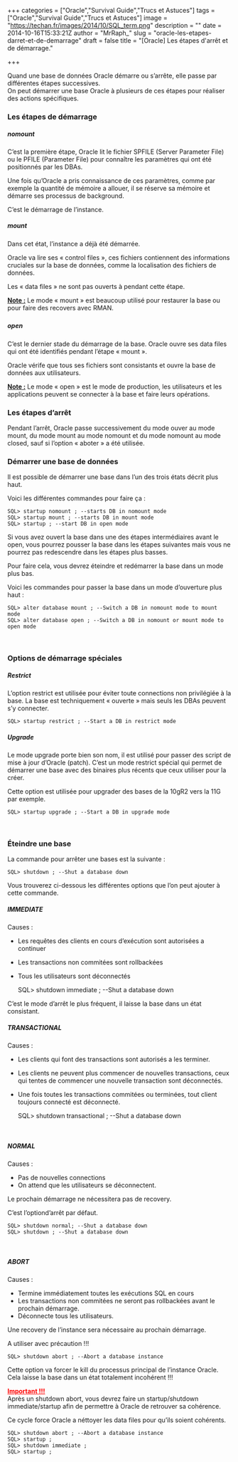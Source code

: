 +++
categories = ["Oracle","Survival Guide","Trucs et Astuces"]
tags = ["Oracle","Survival Guide","Trucs et Astuces"]
image = "https://techan.fr/images/2014/10/SQL_term.png"
description = ""
date = 2014-10-16T15:33:21Z
author = "MrRaph_"
slug = "oracle-les-etapes-darret-et-de-demarrage"
draft = false
title = "[Oracle] Les étapes d'arrêt et de démarrage."

+++


Quand une base de données Oracle démarre ou s’arrête, elle passe par différentes étapes successives.  
 On peut démarrer une base Oracle à plusieurs de ces étapes pour réaliser des actions spécifiques.

### Les étapes de démarrage

##### nomount

C’est la première étape, Oracle lit le fichier SPFILE (Server Parameter File) ou le PFILE (Parameter File) pour connaître les paramètres qui ont été positionnés par les DBAs.

Une fois qu’Oracle a pris connaissance de ces paramètres, comme par exemple la quantité de mémoire a allouer, il se réserve sa mémoire et démarre ses processus de background.

C’est le démarrage de l’instance.

##### mount

Dans cet état, l’instance a déjà été démarrée.

Oracle va lire ses « control files », ces fichiers contiennent des informations cruciales sur la base de données, comme la localisation des fichiers de données.

Les « data files » ne sont pas ouverts à pendant cette étape.

<span style="text-decoration: underline;">**Note :**</span> Le mode « mount » est beaucoup utilisé pour restaurer la base ou pour faire des recovers avec RMAN.

#####

##### open

C’est le dernier stade du démarrage de la base. Oracle ouvre ses data files qui ont été identifiés pendant l’étape « mount ».

Oracle vérife que tous ses fichiers sont consistants et ouvre la base de données aux utilisateurs.

<span style="text-decoration: underline;">**Note :**</span> Le mode « open » est le mode de production, les utilisateurs et les applications peuvent se connecter à la base et faire leurs opérations.

### Les étapes d’arrêt

Pendant l’arrêt, Oracle passe successivement du mode ouver au mode mount, du mode mount au mode nomount et du mode nomount au mode closed, sauf si l’option « aboter » a été utilisée.

### Démarrer une base de données

Il est possible de démarrer une base dans l’un des trois états décrit plus haut.

Voici les différentes commandes pour faire ça :

    SQL> startup nomount ; --starts DB in nomount mode
    SQL> startup mount ; --starts DB in mount mode
    SQL> startup ; --start DB in open mode

Si vous avez ouvert la base dans une des étapes intermédiaires avant le open, vous pourrez pousser la base dans les étapes suivantes mais vous ne pourrez pas redescendre dans les étapes plus basses.

Pour faire cela, vous devrez éteindre et redémarrer la base dans un mode plus bas.

Voici les commandes pour passer la base dans un mode d’ouverture plus haut :

    SQL> alter database mount ; --Switch a DB in nomount mode to mount mode
    SQL> alter database open ; --Switch a DB in nomount or mount mode to open mode

 

### Options de démarrage spéciales

##### Restrict

L’option restrict est utilisée pour éviter toute connections non privilégiée à la base. La base est techniquement « ouverte » mais seuls les DBAs peuvent s’y connecter.

    SQL> startup restrict ; --Start a DB in restrict mode

##### Upgrade

Le mode upgrade porte bien son nom, il est utilisé pour passer des script de mise à jour d’Oracle (patch). C’est un mode restrict spécial qui permet de démarrer une base avec des binaires plus récents que ceux utiliser pour la créer.

Cette option est utilisée pour upgrader des bases de la 10gR2 vers la 11G par exemple.

    SQL> startup upgrade ; --Start a DB in upgrade mode

 

### Éteindre une base

La commande pour arrêter une bases est la suivante :

    SQL> shutdown ; --Shut a database down

Vous trouverez ci-dessous les différentes options que l’on peut ajouter à cette commande.

##### IMMEDIATE

Causes :

- Les requêtes des clients en cours d’exécution sont autorisées a continuer
- Les transactions non commitées sont rollbackées
- Tous les utilisateurs sont déconnectés

    SQL> shutdown immediate ; --Shut a database down

C’est le mode d’arrêt le plus fréquent, il laisse la base dans un état consistant.

##### TRANSACTIONAL

Causes :

- Les clients qui font des transactions sont autorisés a les terminer.
- Les clients ne peuvent plus commencer de nouvelles transactions, ceux qui tentes de commencer une nouvelle transaction sont déconnectés.
- Une fois toutes les transactions commitées ou terminées, tout client toujours connecté est déconnecté.

    SQL> shutdown transactional ; --Shut a database down

 

##### NORMAL

Causes :

- Pas de nouvelles connections
- On attend que les utilisateurs se déconnectent.

Le prochain démarrage ne nécessitera pas de recovery.

C’est l’optiond’arrêt par défaut.

    SQL> shutdown normal; --Shut a database down
    SQL> shutdown ; --Shut a database down

 

##### ABORT

Causes :

- Termine immédiatement toutes les exécutions SQL en cours
- Les transactions non commitées ne seront pas rollbackées avant le prochain démarrage.
- Déconnecte tous les utilisateurs.

Une recovery de l’instance sera nécessaire au prochain démarrage.

A utiliser avec précaution !!!

    SQL> shutdown abort ; --Abort a database instance

Cette option va forcer le kill du processus principal de l’instance Oracle. Cela laisse la base dans un état totalement incohérent !!!

<span style="text-decoration: underline; color: #ff0000;">**Important !!!**</span>  
 Après un shutdown abort, vous devrez faire un startup/shutdown immediate/startup afin de permettre à Oracle de retrouver sa cohérence.

Ce cycle force Oracle a néttoyer les data files pour qu’ils soient cohérents.

    SQL> shutdown abort ; --Abort a database instance
    SQL> startup ;
    SQL> shutdown immediate ;
    SQL> startup ;

 
